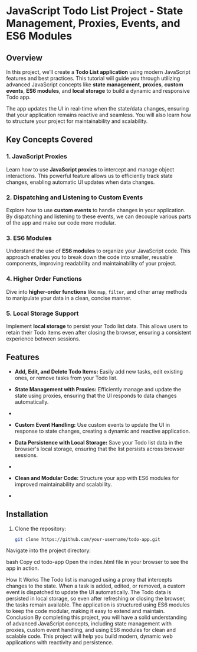 # JavaScript Todo List Project - State Management, Proxies, Events, and ES6 Modules




## Overview
In this project, we’ll create a **Todo List application** using modern JavaScript features and best practices. This tutorial will guide you through utilizing advanced JavaScript concepts like **state management**, **proxies**, **custom events**, **ES6 modules**, and **local storage** to build a dynamic and responsive Todo app. 



The app updates the UI in real-time when the state/data changes, ensuring that your application remains reactive and seamless. You will also learn how to structure your project for maintainability and scalability.


## Key Concepts Covered


### 1. **JavaScript Proxies**
   Learn how to use **JavaScript proxies** to intercept and manage object interactions. This powerful feature allows us to efficiently track state changes, enabling automatic UI updates when data changes.

   

### 2. **Dispatching and Listening to Custom Events**
   Explore how to use **custom events** to handle changes in your application. By dispatching and listening to these events, we can decouple various parts of the app and make our code more modular.

   

### 3. **ES6 Modules**
   Understand the use of **ES6 modules** to organize your JavaScript code. This approach enables you to break down the code into smaller, reusable components, improving readability and maintainability of your project.

   

### 4. **Higher Order Functions**
   Dive into **higher-order functions** like `map`, `filter`, and other array methods to manipulate your data in a clean, concise manner.

### 5. **Local Storage Support**
   Implement **local storage** to persist your Todo list data. This allows users to retain their Todo items even after closing the browser, ensuring a consistent experience between sessions.

## Features

- **Add, Edit, and Delete Todo Items:** Easily add new tasks, edit existing ones, or remove tasks from your Todo list.
- **State Management with Proxies:** Efficiently manage and update the state using proxies, ensuring that the UI responds to data changes automatically.

- 
- **Custom Event Handling:** Use custom events to update the UI in response to state changes, creating a dynamic and reactive application.
- **Data Persistence with Local Storage:** Save your Todo list data in the browser's local storage, ensuring that the list persists across browser sessions.

- 
- **Clean and Modular Code:** Structure your app with ES6 modules for improved maintainability and scalability.

- 

## Installation

1. Clone the repository:
   ```bash
   git clone https://github.com/your-username/todo-app.git
Navigate into the project directory:



bash
Copy
cd todo-app
Open the index.html file in your browser to see the app in action.





How It Works
The Todo list is managed using a proxy that intercepts changes to the state.
When a task is added, edited, or removed, a custom event is dispatched to update the UI automatically.
The Todo data is persisted in local storage, so even after refreshing or closing the browser, the tasks remain available.
The application is structured using ES6 modules to keep the code modular, making it easy to extend and maintain.
Conclusion
By completing this project, you will have a solid understanding of advanced JavaScript concepts, including state management with proxies, custom event handling, and using ES6 modules for clean and scalable code. This project will help you build modern, dynamic web applications with reactivity and persistence.



 
 
